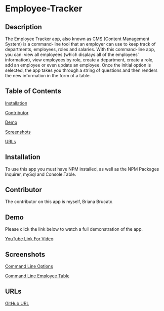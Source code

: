 # Employee-Tracker

## Description
The Employee Tracker app, also known as CMS (Content Management System) is a command-line tool that an employer can use to keep track of departments, employees, roles and salaries. With this command-line app, you can: view all employees (which displays all of the employees' information), view employees by role, create a department, create a role, add an employee or even update an employee. Once the initial option is selected, the app takes you through a string of questions and then renders the new information in the form of a table. 

## Table of Contents
[Installation](#installation)

[Contributor](#contributor)

[Demo](#demo)

[Screenshots](#screenshots)

[URLs](#urls)

## Installation
To use this app you must have NPM installed, as well as the NPM Packages Inquirer, mySql and Console.Table.


## Contributor
The contributor on this app is myself, Briana Brucato.

## Demo
Please click the link below to watch a full demonstration of the app.

[YouTube Link For Video](https://youtu.be/L698_C1JlxY)

## Screenshots
[Command Line Options](screenshots/employee-tracker1.png)

[Command Line Employee Table](screenshots/employee-tracker2.png)


## URLs
[GitHub URL](https://github.com/bebrucato/employee-tracker)

